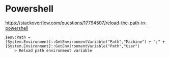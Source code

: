# Powershell
https://stackoverflow.com/questions/17794507/reload-the-path-in-powershell

	$env:Path = [System.Environment]::GetEnvironmentVariable("Path","Machine") + ";" + [System.Environment]::GetEnvironmentVariable("Path","User") 
		> Reload path environment variable

